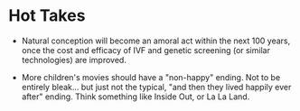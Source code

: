 # Hot Takes 

- Natural conception will become an amoral act within the next 100 years, once the cost and efficacy of IVF and genetic 
  screening (or similar technologies) are improved.

- More children's movies should have a "non-happy" ending. Not to be entirely bleak... but just not the typical, "and
  then they lived happily ever after" ending. Think something like Inside Out, or La La Land. 